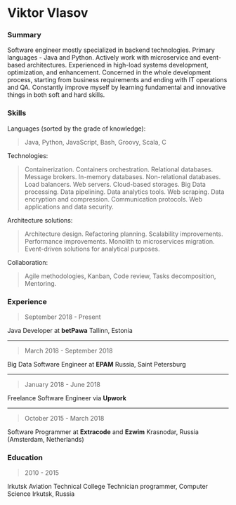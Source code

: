 # Viktor Vlasov

### Summary

Software engineer mostly specialized in backend technologies. Primary languages - Java and Python.
Actively work with microservice and event-based architectures.
Experienced in high-load systems development, optimization, and enhancement.
Concerned in the whole development process, starting from business requirements and ending with IT operations and QA.
Constantly improve myself by learning fundamental and innovative things in both soft and hard skills.

### Skills

Languages (sorted by the grade of knowledge):
> Java, Python, JavaScript, Bash, Groovy, Scala, C

Technologies:
> Containerization. Containers orchestration. Relational databases. Message brokers.
> In-memory databases. Non-relational databases. Load balancers. Web servers. Cloud-based storages.
> Big Data processing. Data pipelining. Data analytics tools. Web scraping. Data encryption and compression.
> Communication protocols. Web applications and data security.

Architecture solutions:
> Architecture design. Refactoring planning. Scalability improvements. Performance improvements.
> Monolith to microservices migration. Event-driven solutions for analytical purposes.

Collaboration:
> Agile methodologies, Kanban, Code review, Tasks decomposition, Mentoring.

### Experience

> September 2018 - Present

Java Developer at **betPawa**
Tallinn, Estonia

******

> March 2018 - September 2018

Big Data Software Engineer at **EPAM**
Russia, Saint Petersburg

******

> January 2018 - June 2018

Freelance Software Engineer via **Upwork**

******

> October 2015 - March 2018

Software Programmer at **Extracode** and **Ezwim**
Krasnodar, Russia (Amsterdam, Netherlands)

### Education

> 2010 - 2015

Irkutsk Aviation Technical College
Technician programmer, Computer Science
Irkutsk, Russia
